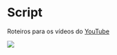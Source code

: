# Script

Roteiros para os vídeos do [YouTube](https://www.youtube.com/channel/UCmbNWlpq8o3dpqY6c9HDGXg?view_as=subscriber)

![](https://avatars2.githubusercontent.com/u/32965816?s=460&v=4)
